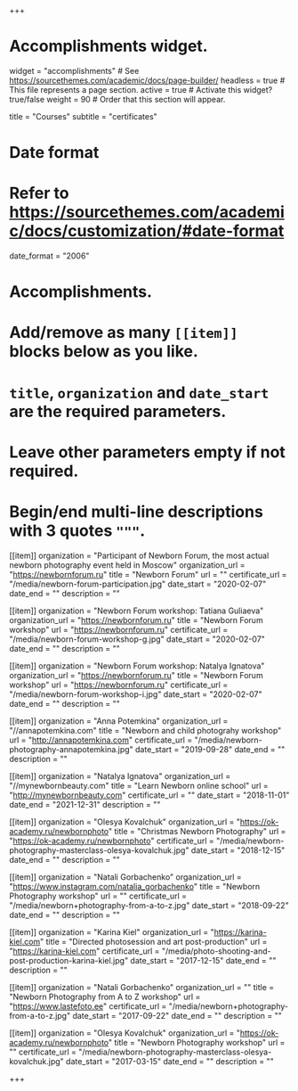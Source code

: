 +++
# Accomplishments widget.
widget = "accomplishments"  # See https://sourcethemes.com/academic/docs/page-builder/
headless = true  # This file represents a page section.
active = true  # Activate this widget? true/false
weight = 90  # Order that this section will appear.

title = "Courses"
subtitle = "certificates"

# Date format
#   Refer to https://sourcethemes.com/academic/docs/customization/#date-format
date_format = "2006"

# Accomplishments.
#   Add/remove as many `[[item]]` blocks below as you like.
#   `title`, `organization` and `date_start` are the required parameters.
#   Leave other parameters empty if not required.
#   Begin/end multi-line descriptions with 3 quotes `"""`.

[[item]]
  organization = "Participant of Newborn Forum, the most actual newborn photography event held in Moscow"
  organization_url = "https://newbornforum.ru"
  title = "Newborn Forum"
  url = ""
  certificate_url = "/media/newborn-forum-participation.jpg"
  date_start = "2020-02-07"
  date_end = ""
  description = ""

[[item]]
  organization = "Newborn Forum workshop: Tatiana Guliaeva"
  organization_url = "https://newbornforum.ru"
  title = "Newborn Forum workshop"
  url = "https://newbornforum.ru"
  certificate_url = "/media/newborn-forum-workshop-g.jpg"
  date_start = "2020-02-07"
  date_end = ""
  description = ""

[[item]]
  organization = "Newborn Forum workshop: Natalya Ignatova"
  organization_url = "https://newbornforum.ru"
  title = "Newborn Forum workshop"
  url = "https://newbornforum.ru"
  certificate_url = "/media/newborn-forum-workshop-i.jpg"
  date_start = "2020-02-07"
  date_end = ""
  description = ""

[[item]]
  organization = "Anna Potemkina"
  organization_url = "//annapotemkina.com"
  title = "Newborn and child photograhy workshop"
  url = "http://annapotemkina.com"
  certificate_url = "/media/newborn-photography-annapotemkina.jpg"
  date_start = "2019-09-28"
  date_end = ""
  description = ""

[[item]]
  organization = "Natalya Ignatova"
  organization_url = "//mynewbornbeauty.com"
  title = "Learn Newborn online school"
  url = "http://mynewbornbeauty.com"
  certificate_url = ""
  date_start = "2018-11-01"
  date_end = "2021-12-31"
  description = ""

[[item]]
  organization = "Olesya Kovalchuk"
  organization_url = "https://ok-academy.ru/newbornphoto"
  title = "Christmas Newborn Photography"
  url = "https://ok-academy.ru/newbornphoto"
  certificate_url = "/media/newborn-photography-masterclass-olesya-kovalchuk.jpg"
  date_start = "2018-12-15"
  date_end = ""
  description = ""

[[item]]
  organization = "Natali Gorbachenko"
  organization_url = "https://www.instagram.com/natalia_gorbachenko"
  title = "Newborn Photography workshop"
  url = ""
  certificate_url = "/media/newborn+photography-from-a-to-z.jpg"
  date_start = "2018-09-22"
  date_end = ""
  description = "" 

[[item]]
  organization = "Karina Kiel"
  organization_url = "https://karina-kiel.com"
  title = "Directed photosession and art post-production"
  url = "https://karina-kiel.com"
  certificate_url = "/media/photo-shooting-and-post-production-karina-kiel.jpg"
  date_start = "2017-12-15"
  date_end = ""
  description = ""

[[item]]
  organization = "Natali Gorbachenko"
  organization_url = ""
  title = "Newborn Photography from A to Z workshop"
  url = "https://www.lastefoto.ee"
  certificate_url = "/media/newborn+photography-from-a-to-z.jpg"
  date_start = "2017-09-22"
  date_end = ""
  description = ""

[[item]]
  organization = "Olesya Kovalchuk"
  organization_url = "https://ok-academy.ru/newbornphoto"
  title = "Newborn Photography workshop"
  url = ""
  certificate_url = "/media/newborn-photography-masterclass-olesya-kovalchuk.jpg"
  date_start = "2017-03-15"
  date_end = ""
  description = ""

+++
